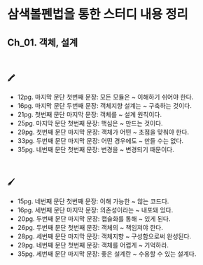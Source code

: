 # 삼색볼펜법을 통한 스터디 내용 정리

## Ch_01. 객체, 설계

<br>

### 🖍

- 12pg. 마지막 문단 첫번째 문장: 모든 모듈은 ~ 이해하기 쉬어야 한다.
- 16pg. 마지막 문단 두번째 문장: 객체지향 설계는 ~ 구축하는 것이다.
- 21pg. 첫번째 문단 마지막 문장: 객체를 ~ 설계 원칙이다.
- 25pg. 마지막 문단 첫번째 문장: 핵심은 ~ 만드는 것이다.
- 29pg. 첫번째 문단 마지막 문장: 객체가 어떤 ~ 초점을 맞춰야 한다.
- 33pg. 두번째 문단 마지막 문장: 어떤 경우에도 ~ 만들 수는 없다.
- 35pg. 네번째 문단 첫번째 문장: 변경을 ~ 변경되기 때문이다.

<br>

### 🖌

- 15pg. 네번째 문단 첫번째 문장: 이해 가능한 ~ 않는 코드다.
- 16pg. 세번째 문단 마지막 문장: 의존성이라는 ~ 내포돼 있다.
- 20pg. 두번째 문단 마지막 문장: 캡슐화를 통해 ~ 있게 된다.
- 26pg. 두번째 문단 첫번째 문장: 객체의 ~ 책임져야 한다.
- 28pg. 세번째 문단 마지막 문장: 객체지향 ~ 구성함으로써 완성된다.
- 29pg. 네번째 문단 첫번째 문장: 객체를 어렵게 ~ 기억하라.
- 35pg. 세번째 문단 마지막 문장: 좋은 설계란 ~ 수용할 수 있는 설계다.
